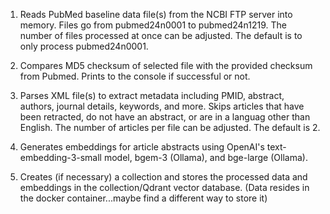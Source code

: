 
1. Reads PubMed baseline data file(s) from the NCBI FTP server into memory. Files go from pubmed24n0001 to pubmed24n1219. The number of files processed at once can be adjusted. The default is to only process pubmed24n0001.

2. Compares MD5 checksum of selected file with the provided checksum from Pubmed. Prints to the console if successful or not.

3. Parses XML file(s) to extract metadata including PMID, abstract, authors, journal details, keywords, and more. Skips articles that have been retracted, do not have an abstract, or are in a languag other than English. The number of articles per file can be adjusted. The default is 2.

4. Generates embeddings for article abstracts using OpenAI's text-embedding-3-small model, bgem-3 (Ollama), and bge-large (Ollama).

5. Creates (if necessary) a collection and stores the processed data and embeddings in the collection/Qdrant vector database. (Data resides in the docker container...maybe find a different way to store it)
